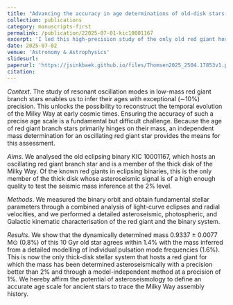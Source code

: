 ```yaml
---
title: "Advancing the accuracy in age determinations of old-disk stars using an oscillating red giant in an eclipsing binary"
collection: publications
category: manuscripts-first
permalink: /publication/22025-07-01-kic10001167
excerpt: 'I led this high-precision study of the only old red giant hosting eclipsing binary with high enough asteroseismic data quality to validate the stellar mass against eclipsing binary analysis at the 1.4% level. We managed to obtain a 6% agreement on the age, and thereby affirm the use of precise asteroseismology for Galactic Archaeology.'
date: 2025-07-02
venue: 'Astronomy & Astrophysics'
slidesurl: 
paperurl: 'https://jsinkbaek.github.io/files/Thomsen2025_2504.17853v1.pdf'
citation: 
---
```

*Context*. The study of resonant oscillation modes in low-mass red giant branch stars enables us to infer their ages with exceptional (∼10%) precision. This unlocks the possibility to reconstruct the temporal evolution of the Milky Way at early cosmic times. Ensuring the accuracy of such a precise age scale is a fundamental but difficult challenge. Because the age of red giant branch stars primarily hinges on their mass, an independent mass determination for an oscillating red giant star provides the means for this assessment. 

*Aims*. We analysed the old eclipsing binary KIC 10001167, which hosts an oscillating red giant branch star and is a member of the thick disk of the Milky Way. Of the known red giants in eclipsing binaries, this is the only member of the thick disk whose asteroseismic signal is of a high enough quality to test the seismic mass inference at the 2% level. 

*Methods*. We measured the binary orbit and obtain fundamental stellar parameters through a combined analysis of light-curve eclipses and radial velocities, and we performed a detailed asteroseismic, photospheric, and Galactic kinematic characterisation of the red giant and the binary system. 

*Results*. We show that the dynamically determined mass 0.9337 ± 0.0077 M⊙ (0.8%) of this 10 Gyr old star agrees within 1.4% with the mass inferred from a detailed modelling of individual pulsation mode frequencies (1.6%). This is now the only thick-disk stellar system that hosts a red giant for which the mass has been determined asteroseismically with a precision better than 2% and through a model-independent method at a precision of 1%. We hereby affirm the potential of asteroseismology to define an accurate age scale for ancient stars to trace the Milky Way assembly history.
